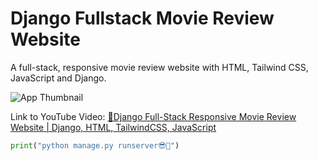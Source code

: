 # Django Fullstack Movie Review Website

A full-stack, responsive movie review website with HTML, Tailwind CSS, JavaScript and Django.

![App Thumbnail](./thumbnail.jpg)

Link to YouTube Video: [🚀Django Full-Stack Responsive Movie Review Website | Django, HTML, TailwindCSS, JavaScript](https://youtu.be/2OFCgAtoVC8)

```python
print("python manage.py runserver😎🚀")
```
